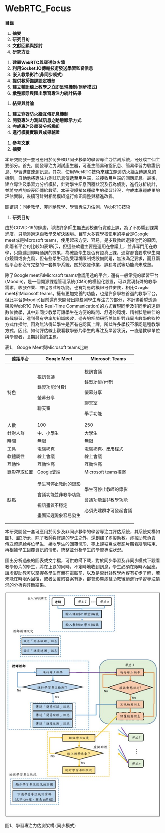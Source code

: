 # WebRTC_Focus
**目錄**

1. **摘要**
1. **研究目的**
1. **文獻回顧與探討**
1. **研究方法**
1) **建置WebRTC與穿透防火牆**
1) **利用Socket.IO傳輸技術發送學習監督信息**
1) **嵌入教學影片(非同步模式)**
1) **提供教師備課設定機制**
1) **建立輔助線上教學之立即呈現機制(同步模式)**
1) **彙整顯示與匯出學習專注力統計結果**
1. **結果與討論**
1) **建立穿透防火牆互傳訊息機制**
1) **開發專注力測試訊息之動態顯示方式**
1) **完成專注及學習分析模組**
1) **進行模擬實驗與成果驗證**
1. **參考文獻**
1. **摘要**

本研究開發一套可應用於同步和非同步教學的學習專注力估測系統，可分成三個主要部分。首先，開發專注力測試產生器，可產生簡易確認訊息、簡易學習力驗證訊息、學習進度速測訊息。其次，使用WebRTC技術來建立穿透防火牆互傳訊息的機制，自動地將專注力測試訊息傳遞至用戶端，並接收用戶端的回應訊息。最後，建立專注及學習力分析模組，針對學生訊息回覆狀況及行為偵測，進行分析統計，並將完成的報表回傳給教師。本研究模擬各種學生的學習狀況，完成本專題成果的評估實驗，後續可針對相關模組進行修正調整與精進改善。

關鍵詞：同步教學、非同步教學、學習專注力估測、WebRTC技術

1. **研究目的**

由於COVID-19的肆虐，導致許多師生無法到校進行實體上課，為了不影響到課業進度，只能透過遠距教學來解決困境。目前大多數學校使用的平台是Google meet或是Microsoft teams，使用起來方便、容易，是多數教師選擇他們的原因，此兩者平台的比較如表1所示，但這些軟體主要是運用在會議上，並非專門用在教學，只能達到即時通訊的效果，為確認學生是否有認真上課，通常都會要求學生開啟鏡頭或麥克風，但有些學生可能受環境限制或設備問題，無法滿足要求，而且兩個平台都沒有完整的一套教學系統，關於收發作業、課程考試等功能尚未成熟。

除了Google meet和Microsoft teams會議用途的平台，還有一般常見的學習平台(Moodle)，是一個開源課程管理系統(CMS)的模組化設置，可以實現特殊的教學需求，收發作業、課程考試等功能，也有對應的模組可供安裝，相比Google meet和Microsoft teams，擁有更加完善的功能，也是許多學校首選的教學平台，但此平台(Moodle)目前還尚未開發出能檢測學生專注力的部分，本計畫希望透過架設WebRTC (Web Real-Time Communication)的方式實現同步及非同步的遠距數位教學，其中非同步教學可讓學生在方便的時間、舒適的環境、精神狀態較佳的時候學習，達到最有效率的知識吸收，過去的相關研究並無針對非同步教學的監控方式作探討，因為無法得知學生是否有在認真上課，所以許多學校不承認這種教學方式，因此，如何評估線上觀看教學影片學生的專注及學習狀況，一直是教學單位與學習者，長期討論的主題。

表1、 Google Meet與Microsoft teams比較

|遠距平台|Google Meet|Microsoft Teams|
| - | - | - |
|特色|<p>視訊會議</p><p>錄製功能(付費)</p><p>螢幕分享</p><p>聊天室</p>|<p>視訊會議</p><p>錄製功能(付費)</p><p>螢幕分享</p><p>聊天室</p><p>舉手功能</p>|
|人數|100|250|
|針對人群|中、小學生|大學生|
|時間|無限|無限|
|工具|電腦網頁|電腦網頁、應用程式|
|軟體屬性|線上會議|線上會議|
|互動性|互動性高|互動性高|
|錄影存取位置|Google雲端|Microsoft teams檔案|
|缺點|<p>學生可停止教師的錄影</p><p>會議功能並非教學功能</p><p>視訊畫質不穩定</p><p>畫面延遲現象容易發生</p>|<p>學生可停止教師的錄影</p><p>會議功能並非教學功能</p><p>必須先建群才可發起會議</p>|

本研究開發一套可應用於同步及非同步教學的學習專注力評估系統，其系統架構如圖1、圖2所示，除了教師與修課的學生之外，還創建了虛擬助教。虛擬助教負責傳送資訊給每位學生，接收學生的回覆情形，等上課結束或者影片觀看期限結束，再根據學生回覆資訊的情形，統整並分析學生的學習專注狀況。

匯出分析過後的圖表或文字檔，可供教師下載，對於同步學習及非同步模式下觀看教學影片的學生，將在上課的同時，不定時地收到訊息，學生必須在限時內回應，讓虛擬助教可以掌握各學生有無在電腦前，以及是否針對教學內容有初步了解，若未能在時限內回覆，或者回覆的答案有誤，都會影響虛擬助教後續進行學習專注情況的分析與評斷結果。

![](https://github.com/jaifenny/WebRTC_Focus/blob/main/picture/Aspose.Words.db2d27a1-bdf6-4587-9576-fa9984c5dce8.001.jpeg)

圖1、學習專注力估測架構 (同步模式)
